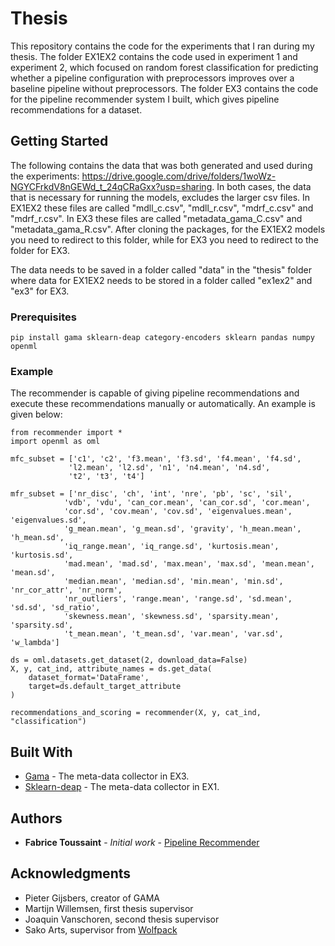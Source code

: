 # Thesis

This repository contains the code for the experiments that I ran during my thesis. The folder EX1EX2 contains the code used in experiment 1 and experiment 2, which focused on random forest classification for predicting whether
a pipeline configuration with preprocessors improves over a baseline pipeline without preprocessors. The folder EX3 contains the code for the pipeline recommender system I built, which gives pipeline recommendations for a dataset.

## Getting Started

The following contains the data that was both generated and used during the experiments: https://drive.google.com/drive/folders/1woWz-NGYCFrkdV8nGEWd_t_24qCRaGxx?usp=sharing. In both cases, the data that is necessary for running the models,
excludes the larger csv files. In EX1EX2 these files are called "mdll_c.csv", "mdll_r.csv", "mdrf_c.csv" and "mdrf_r.csv". In EX3 these files are called "metadata_gama_C.csv" and "metadata_gama_R.csv". After cloning the packages, for the EX1EX2 models you need to redirect to this folder, while for EX3 you need to redirect to the folder for EX3.

The data needs to be saved in a folder called "data" in the "thesis" folder where data for EX1EX2 needs to be stored in a folder called "ex1ex2" and "ex3" for EX3.

### Prerequisites
```
pip install gama sklearn-deap category-encoders sklearn pandas numpy openml
```

### Example

The recommender is capable of giving pipeline recommendations and execute these recommendations manually or automatically. An example is given below:

```
from recommender import *
import openml as oml

mfc_subset = ['c1', 'c2', 'f3.mean', 'f3.sd', 'f4.mean', 'f4.sd',
             'l2.mean', 'l2.sd', 'n1', 'n4.mean', 'n4.sd',
             't2', 't3', 't4']

mfr_subset = ['nr_disc', 'ch', 'int', 'nre', 'pb', 'sc', 'sil',
            'vdb', 'vdu', 'can_cor.mean', 'can_cor.sd', 'cor.mean',
            'cor.sd', 'cov.mean', 'cov.sd', 'eigenvalues.mean', 'eigenvalues.sd',
            'g_mean.mean', 'g_mean.sd', 'gravity', 'h_mean.mean', 'h_mean.sd',
            'iq_range.mean', 'iq_range.sd', 'kurtosis.mean', 'kurtosis.sd',
            'mad.mean', 'mad.sd', 'max.mean', 'max.sd', 'mean.mean', 'mean.sd',
            'median.mean', 'median.sd', 'min.mean', 'min.sd', 'nr_cor_attr', 'nr_norm',
            'nr_outliers', 'range.mean', 'range.sd', 'sd.mean', 'sd.sd', 'sd_ratio',
            'skewness.mean', 'skewness.sd', 'sparsity.mean', 'sparsity.sd',
            't_mean.mean', 't_mean.sd', 'var.mean', 'var.sd', 'w_lambda']

ds = oml.datasets.get_dataset(2, download_data=False)
X, y, cat_ind, attribute_names = ds.get_data(
    dataset_format='DataFrame',
    target=ds.default_target_attribute
)

recommendations_and_scoring = recommender(X, y, cat_ind, "classification")
```

## Built With

* [Gama](https://github.com/PGijsbers/gama) - The meta-data collector in EX3.
* [Sklearn-deap](https://github.com/rsteca/sklearn-deap) - The meta-data collector in EX1.

## Authors

* **Fabrice Toussaint** - *Initial work* - [Pipeline Recommender](https://github.com/fabrice-toussaint/thesis)



## Acknowledgments

* Pieter Gijsbers, creator of GAMA
* Martijn Willemsen, first thesis supervisor
* Joaquin Vanschoren, second thesis supervisor
* Sako Arts, supervisor from [Wolfpack](https://wolfpackit.nl/)
